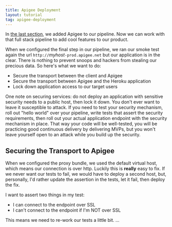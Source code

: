 ```yaml
---
title: Apigee Deployment
layout: tutorial
tag: apigee-deployment
---
```

In [the last section](6-apigee-deployment.html), we added Apigee to our pipeline. Now we can work with that full stack pipeline to add cool features to our product.

When we configured the final step in our pipeline, we ran our smoke test again the url `http://`*myhost*`-prod.apigee.net` but our application is in the clear. There is nothing to prevent snoops and hackers from stealing our precious data. So here's what we want to do:

- Secure the transport between the client and Apigee
- Secure the transport between Apigee and the Heroku application
- Lock down application access to our target users

One note on securing services: do not deploy an application with sensitive security needs to a public host, then lock it down. You don't ever want to leave it susceptible to attack. If you need to test your security mechanism, roll out "hello world" over your pipeline, write tests that assert the security requirements, then roll out your actual application endpoint with the security mechanism in place. That way your code will be well-tested, you will be practicing good continuous delivery by delivering MVPs, but you won't leave yourself open to an attack while you build up the security.

## Securing the Transport to Apigee
When we configured the proxy bundle, we used the default virtual host, which means our connection is over http. Luckily this is **really** easy to fix. If we never want our tests to fail, we would have to deploy a second host, but, personally, I'd rather update the assertion in the tests, let it fail, then deploy the fix.

I want to assert two things in my test:

- I can connect to the endpoint over SSL
- I can't connect to the endpoint if I'm NOT over SSL

This means we need to re-work our tests a little bit.
...
<!--
## [Continue to "Section 8: Locking it Down"](8.html) ##
-->
